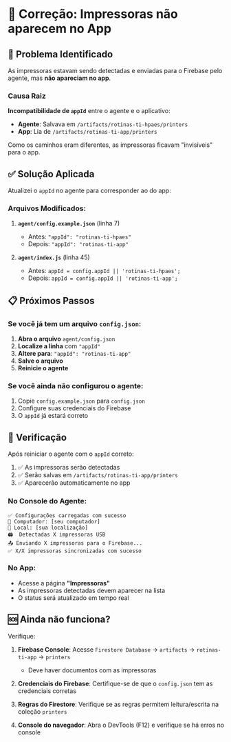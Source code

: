 # 🔧 Correção: Impressoras não aparecem no App

## 🐛 Problema Identificado

As impressoras estavam sendo detectadas e enviadas para o Firebase pelo agente, mas **não apareciam no app**.

### Causa Raiz

**Incompatibilidade de `appId`** entre o agente e o aplicativo:

- **Agente**: Salvava em `/artifacts/rotinas-ti-hpaes/printers`
- **App**: Lia de `/artifacts/rotinas-ti-app/printers`

Como os caminhos eram diferentes, as impressoras ficavam "invisíveis" para o app.

## ✅ Solução Aplicada

Atualizei o `appId` no agente para corresponder ao do app:

### Arquivos Modificados:

1. **`agent/config.example.json`** (linha 7)
   - Antes: `"appId": "rotinas-ti-hpaes"`
   - Depois: `"appId": "rotinas-ti-app"`

2. **`agent/index.js`** (linha 45)
   - Antes: `appId = config.appId || 'rotinas-ti-hpaes';`
   - Depois: `appId = config.appId || 'rotinas-ti-app';`

## 📋 Próximos Passos

### Se você já tem um arquivo `config.json`:

1. **Abra o arquivo** `agent/config.json`
2. **Localize a linha** com `"appId"`
3. **Altere para**: `"appId": "rotinas-ti-app"`
4. **Salve o arquivo**
5. **Reinicie o agente**

### Se você ainda não configurou o agente:

1. Copie `config.example.json` para `config.json`
2. Configure suas credenciais do Firebase
3. O `appId` já estará correto

## 🔄 Verificação

Após reiniciar o agente com o `appId` correto:

1. ✅ As impressoras serão detectadas
2. ✅ Serão salvas em `/artifacts/rotinas-ti-app/printers`
3. ✅ Aparecerão automaticamente no app

### No Console do Agente:

```
✅ Configurações carregadas com sucesso
📍 Computador: [seu computador]
📍 Local: [sua localização]
🖨️  Detectadas X impressoras USB
📤 Enviando X impressoras para o Firebase...
✅ X/X impressoras sincronizadas com sucesso
```

### No App:

- Acesse a página **"Impressoras"**
- As impressoras detectadas devem aparecer na lista
- O status será atualizado em tempo real

## 🆘 Ainda não funciona?

Verifique:

1. **Firebase Console**: Acesse `Firestore Database` → `artifacts` → `rotinas-ti-app` → `printers`
   - Deve haver documentos com as impressoras

2. **Credenciais do Firebase**: Certifique-se de que o `config.json` tem as credenciais corretas

3. **Regras do Firestore**: Verifique se as regras permitem leitura/escrita na coleção `printers`

4. **Console do navegador**: Abra o DevTools (F12) e verifique se há erros no console
